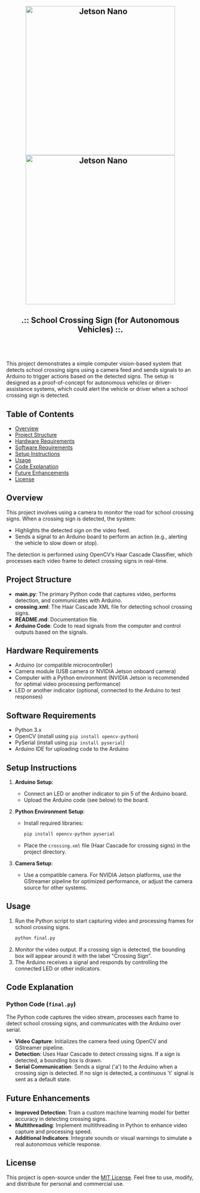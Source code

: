 <h2 align="center">
  <br>
   <a href="https://github.com/Coffee-Time"><img src="https://github.com/user-attachments/assets/821cbb05-21ec-4d35-8448-e43e5e29e17c" alt="Jetson Nano" width="400" height="400"></a>
   <a href="https://github.com/Coffee-Time"><img src="https://github.com/user-attachments/assets/581beb30-bb19-402a-bbb3-421378b1a197" alt="Jetson Nano" width="400" height="400"></a>
  <br>
  <b><h4 align="center">.:: School Crossing Sign (for Autonomous Vehicles) ::.</h4></b>
  <br>
</h2>

This project demonstrates a simple computer vision-based system that detects school crossing signs using a camera feed and sends signals to an Arduino to trigger actions based on the detected signs. The setup is designed as a proof-of-concept for autonomous vehicles or driver-assistance systems, which could alert the vehicle or driver when a school crossing sign is detected.

## Table of Contents
- [Overview](#overview)
- [Project Structure](#project-structure)
- [Hardware Requirements](#hardware-requirements)
- [Software Requirements](#software-requirements)
- [Setup Instructions](#setup-instructions)
- [Usage](#usage)
- [Code Explanation](#code-explanation)
- [Future Enhancements](#future-enhancements)
- [License](#license)

## Overview
This project involves using a camera to monitor the road for school crossing signs. When a crossing sign is detected, the system:
- Highlights the detected sign on the video feed.
- Sends a signal to an Arduino board to perform an action (e.g., alerting the vehicle to slow down or stop).

The detection is performed using OpenCV’s Haar Cascade Classifier, which processes each video frame to detect crossing signs in real-time.

## Project Structure
- **main.py**: The primary Python code that captures video, performs detection, and communicates with Arduino.
- **crossing.xml**: The Haar Cascade XML file for detecting school crossing signs.
- **README.md**: Documentation file.
- **Arduino Code**: Code to read signals from the computer and control outputs based on the signals.

## Hardware Requirements
- Arduino (or compatible microcontroller)
- Camera module (USB camera or NVIDIA Jetson onboard camera)
- Computer with a Python environment (NVIDIA Jetson is recommended for optimal video processing performance)
- LED or another indicator (optional, connected to the Arduino to test responses)

## Software Requirements
- Python 3.x
- OpenCV (install using `pip install opencv-python`)
- PySerial (install using `pip install pyserial`)
- Arduino IDE for uploading code to the Arduino

## Setup Instructions
1. **Arduino Setup**:
   - Connect an LED or another indicator to pin 5 of the Arduino board.
   - Upload the Arduino code (see below) to the board.

2. **Python Environment Setup**:
   - Install required libraries:
     ```bash
     pip install opencv-python pyserial
     ```
   - Place the `crossing.xml` file (Haar Cascade for crossing signs) in the project directory.

3. **Camera Setup**:
   - Use a compatible camera. For NVIDIA Jetson platforms, use the GStreamer pipeline for optimized performance, or adjust the camera source for other systems.

## Usage
1. Run the Python script to start capturing video and processing frames for school crossing signs.
   ```bash
   python final.py
   ```
2. Monitor the video output. If a crossing sign is detected, the bounding box will appear around it with the label "Crossing Sign".
3. The Arduino receives a signal and responds by controlling the connected LED or other indicators.

## Code Explanation

### Python Code (`final.py`)
The Python code captures the video stream, processes each frame to detect school crossing signs, and communicates with the Arduino over serial.

- **Video Capture**: Initializes the camera feed using OpenCV and GStreamer pipeline.
- **Detection**: Uses Haar Cascade to detect crossing signs. If a sign is detected, a bounding box is drawn.
- **Serial Communication**: Sends a signal ('a') to the Arduino when a crossing sign is detected. If no sign is detected, a continuous 't' signal is sent as a default state.

## Future Enhancements
- **Improved Detection**: Train a custom machine learning model for better accuracy in detecting crossing signs.
- **Multithreading**: Implement multithreading in Python to enhance video capture and processing speed.
- **Additional Indicators**: Integrate sounds or visual warnings to simulate a real autonomous vehicle response.

## License
This project is open-source under the [MIT License](https://github.com/Awrsha/Coffee-Time/blob/master/LICENSE). Feel free to use, modify, and distribute for personal and commercial use.
